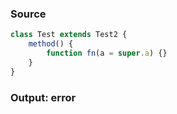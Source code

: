 ### Source
```js
class Test extends Test2 {
    method() {
        function fn(a = super.a) {}
    }
}
```

### Output: error
